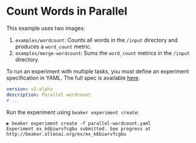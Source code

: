 # Count Words in Parallel

This example uses two images:
1. `examples/wordcount`: Counts all words in the `/input` directory and produces a `word_count` metric.
2. `examples/merge-wordcount`: Sums the `word_count` metrics in the `/input` directory.

To run an experiment with multiple tasks, you must define an experiment specification in YAML.
The full spec is available [here](../parallel-wordcount.yml).

```yaml
version: v2-alpha
description: Parallel wordcount
# ...
```

Run the experiment using `beaker experiment create`:

```
▶ beaker experiment create -f parallel-wordcount.yaml
Experiment ex_k6biwrvfcgbu submitted. See progress at http://beaker.allenai.org/ex/ex_k6biwrvfcgbu
```
